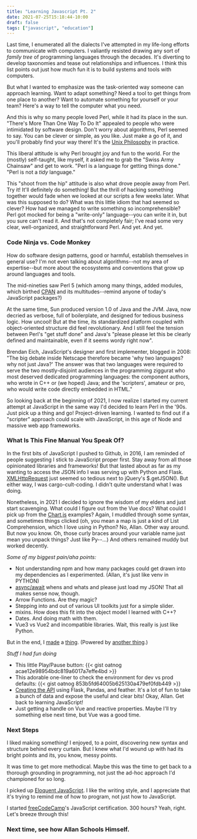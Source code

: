 ```yaml
---
title: "Learning Javascript Pt. 2"
date: 2021-07-25T15:18:44-10:00
draft: false
tags: ["javascript", "education"]
---
```

Last time, I enumerated all the dialects I've attempted in my life-long efforts to communicate with computers. I valiantly resisted drawing any sort of *family tree* of programming languages through the decades. It's diverting to develop taxonomies and tease out relationships and influences. I think this list points out just how much fun it is to build systems and tools with computers.

But what I wanted to emphasize was the task-oriented way someone can approach learning. Want to adapt something? Need a tool to get things from one place to another? Want to automate something for yourself or your team? Here's a way to tell the computer what you need.

And this is why so many people loved Perl, while it had its place in the sun. "There's More Than One Way To Do It" appealed to people who were intimidated by software design. Don't worry about algorithms, Perl seemed to say. You can be clever or simple, as you like. Just make a go of it, and you'll probably find your way there! It's the [Unix Philosophy](http://www.catb.org/esr/writings/taoup/html/ch01s06.html) in practice.

This liberal attitude is why Perl brought joy and fun to the world. For the (mostly) self-taught, like myself, it asked me to grab the "Swiss Army Chainsaw" and get to work. "Perl is a language for getting things done." "Perl is not a _tidy_ language."

This "shoot from the hip" attitude is also what drove people away from Perl. Try it! It'll definitely do something! But the thrill of hacking something together would fade when we looked at our scripts a few weeks later. What was this supposed to do? What was this little idiom that had seemed so clever? How had we managed to write something so incomprehensible? Perl got mocked for being a "write-only" language--you can write it in, but you sure can't read it. And that's not completely fair; I've read some very clear, well-organized, and straightforward Perl. And yet. And yet.

### Code Ninja vs. Code Monkey

How do software design patterns, good or harmful, establish themselves in general use? I'm not even talking about algorithms--not my area of expertise--but more about the ecosystems and conventions that grow up around languages and tools.

The mid-nineties saw Perl 5 (which among many things, added modules, which birthed [CPAN](https://web.archive.org/web/20001109034800/http://www.cpan.org/modules/00modlist.long.html#Part2-ThePerl5M) and its multitudes--remind anyone of today's JavaScript packages?)

At the same time, Sun produced version 1.0 of Java and the JVM. Java, now decried as verbose, full of boilerplate, and designed for tedious business logic. How uncool! But at the time, its standardized platform coupled with object-oriented structure did feel revolutionary. And I still feel the tension between Perl's "get stuff done" and Java's "please please let this be clearly defined and maintainable, even if it seems wordy right now". 

Brendan Eich, JavaScript's designer and first implementer, blogged in 2008: "The big debate inside Netscape therefore became 'why two languages? why not just Java?' The answer was that two languages were required to serve the two mostly-disjoint audiences in the programming ziggurat who most deserved dedicated programming languages: the component authors, who wrote in C++ or (we hoped) Java; and the 'scripters', amateur or pro, who would write code directly embedded in HTML."

So looking back at the beginning of 2021, I now realize I started my current attempt at JavaScript in the same way I'd decided to learn Perl in the '90s. Just pick up a thing and go! Project-driven learning. I wanted to find out if a "scripter" approach could scale with JavaScript, in this age of Node and massive web app frameworks.

### What Is This Fine Manual You Speak Of?

In the first bits of JavaScript I pushed to Github, in 2016, I am reminded of people suggesting I stick to JavaScript proper first. Stay away from all those opinionated libraries and frameworks! But that lasted about as far as my wanting to access the JSON info I was serving up with Python and Flask. [XMLHttpRequest](https://developer.mozilla.org/en-US/docs/Web/API/XMLHttpRequest/Using_XMLHttpRequest) just seemed so tedious next to jQuery's $.getJSON(). But either way, I was cargo-cult-coding. I didn't quite understand what I was doing.

Nonetheless, in 2021 I decided to ignore the wisdom of my elders and just start scavenging. What could I figure out from the Vue docs? What could I pick up from the [Chart.js](https://www.chartjs.org/) examples? Again, I muddled through some syntax, and sometimes things clicked (oh, you mean a map is just a kind of List Comprehension, which I love using in Python? No, Allan. Other way around. But now you know. Oh, those curly braces around your variable name just mean you unpack things? Just like Py--...) And others remained muddy but worked decently.

*Some of my biggest pain/aha points:*
- Not understanding npm and how many packages could get drawn into my dependencies as I experimented. (Allan, it's just like venv in PYTHON)
- [async/await](https://developer.mozilla.org/en-US/docs/Learn/JavaScript/Asynchronous/Async_await) whens and whats and please just load my JSON! That all makes sense now, though.
- Arrow Functions. Are they magic?
- Stepping into and out of various UI toolkits just for a simple slider. 
- mixins. How does this fit into the object model I learned with C++?
- Dates. And doing math with them.
- Vue3 vs Vue2 and incompatible libraries. Wait, this really is just like Python.

But in the end, I [made](https://github.com/oatnog/tih-frontend) a [thing](https://tih-frontend.onrender.com/). (Powered by [another thing](https://github.com/oatnog/tih-api-flask).)

*Stuff I had fun doing*
- This little Play/Pause button:
{{< gist oatnog acae12e98954bdc819a6017a7effe4bd >}}
- This adorable one-liner to check the environment for dev vs prod defaults:
{{< gist oatnog 853b5fd64005b625130a479ef0fdb449 >}}
- [Creating the API](https://github.com/oatnog/tih-api-flask) using Flask, Pandas, and feather. It's a lot of fun to take a bunch of data and expose the useful and clear bits! Okay, Allan. Get back to learning JavaScript!
- Just getting a handle on Vue and reactive properties. Maybe I'll try something else next time, but Vue was a good time.

### Next Steps
I liked making something! I enjoyed, to a point, discovering new syntax and structure behind every curtain. But I knew what I'd wound up with had its bright points and its, you know, messy points.

It was time to get more methodical. Maybe this was the time to get back to a thorough grounding in programming, not just the ad-hoc approach I'd championed for so long.

I picked up [Eloquent JavaScript](https://eloquentjavascript.net/). I like the writing style, and I appreciate that it's trying to remind me of how to program, not just how to JavaScript.

I started [freeCodeCamp](https://www.freecodecamp.org/)'s JavaScript certification. 300 hours? Yeah, right. Let's breeze through this!

### Next time, see how Allan Schools Himself.


 


